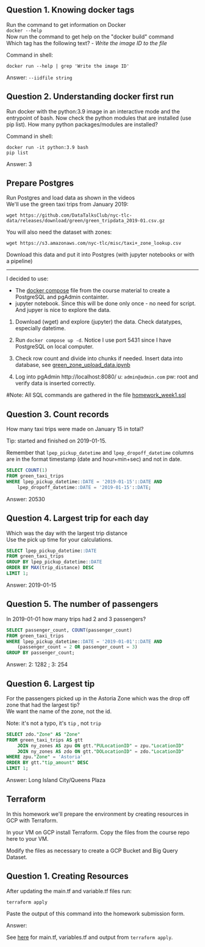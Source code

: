 ## Question 1. Knowing docker tags  
Run the command to get information on Docker  
`docker --help`  
Now run the command to get help on the "docker build" command  
Which tag has the following text? - *Write the image ID to the file* 

Command in shell:

`docker run --help | grep 'Write the image ID'`  

Answer: `--iidfile string` 

## Question 2. Understanding docker first run  
    
Run docker with the python:3.9 image in an interactive mode and the entrypoint of bash. Now check the python modules that are installed (use pip list). How many python packages/modules are installed?  

Command in shell:

`docker run -it python:3.9 bash`  
`pip list`  

Answer: 3  

## Prepare Postgres  
    
Run Postgres and load data as shown in the videos  
We'll use the green taxi trips from January 2019:  

`wget https://github.com/DataTalksClub/nyc-tlc-data/releases/download/green/green_tripdata_2019-01.csv.gz`  

You will also need the dataset with zones:  

`wget https://s3.amazonaws.com/nyc-tlc/misc/taxi+_zone_lookup.csv` 

Download this data and put it into Postgres (with jupyter notebooks or with a pipeline)

---

I decided to use: 
- The [docker compose](https://github.com/larsskaret/DataTalksClub_Data-Engineering/blob/main/homework_week1/docker-compose.yaml) file from the course material to create a PostgreSQL and pgAdmin containter.
- jupyter notebook. Since this will be done only once - no need for script. And jupyer is nice to explore the data.

1. Download (wget) and explore (jupyter) the data. Check datatypes, especially datetime.

2. Run `docker compose up -d`. Notice I use port 5431 since I have PostgreSQL on local computer.

3. Check row count and divide into chunks if needed. Insert data into database, see [green_zone_upload_data.ipynb](https://github.com/larsskaret/DataTalksClub_Data-Engineering/blob/main/homework_week1/green_zone_upload_data.ipynb)

4. Log into pgAdmin http://localhost:8080/ u: `admin@admin.com` pw: root and verify data is inserted correctly.

#Note: All SQL commands are gathered in the file [homework_week1.sql](https://github.com/larsskaret/DataTalksClub_Data-Engineering/blob/main/homework_week1/homework_week1.sql)

## Question 3. Count records  
    
How many taxi trips were made on January 15 in total?  

Tip: started and finished on 2019-01-15.  

Remember that `lpep_pickup_datetime` and `lpep_dropoff_datetime` columns are in the format timestamp (date and hour+min+sec) and not in date.  

``` SQL
SELECT COUNT(1)
FROM green_taxi_trips
WHERE lpep_pickup_datetime::DATE = '2019-01-15'::DATE AND
	lpep_dropoff_datetime::DATE = '2019-01-15'::DATE;
```

Answer: 20530

## Question 4. Largest trip for each day  

Which was the day with the largest trip distance  
Use the pick up time for your calculations.  

``` sql
SELECT lpep_pickup_datetime::DATE
FROM green_taxi_trips
GROUP BY lpep_pickup_datetime::DATE
ORDER BY MAX(trip_distance) DESC
LIMIT 1;
```
Answer: 2019-01-15  

## Question 5. The number of passengers  

In 2019-01-01 how many trips had 2 and 3 passengers?  
  
 
``` sql
SELECT passenger_count, COUNT(passenger_count)
FROM green_taxi_trips
WHERE lpep_pickup_datetime::DATE = '2019-01-01'::DATE AND
	(passenger_count = 2 OR passenger_count = 3)
GROUP BY passenger_count;
```
Answer: 2: 1282 ; 3: 254  
## Question 6. Largest tip  

For the passengers picked up in the Astoria Zone which was the drop off zone that had the largest tip?  
We want the name of the zone, not the id.  

Note: it's not a typo, it's `tip` , not `trip`  
 
```sql
SELECT zdo."Zone" AS "Zone"
FROM green_taxi_trips AS gtt
	JOIN ny_zones AS zpu ON gtt."PULocationID" = zpu."LocationID"
	JOIN ny_zones AS zdo ON gtt."DOLocationID" = zdo."LocationID"
WHERE zpu."Zone" = 'Astoria'
ORDER BY gtt."tip_amount" DESC
LIMIT 1;
```
Answer: Long Island City/Queens Plaza

## Terraform

In this homework we'll prepare the environment by creating resources in GCP with Terraform.

In your VM on GCP install Terraform. Copy the files from the course repo here to your VM.

Modify the files as necessary to create a GCP Bucket and Big Query Dataset.

## Question 1. Creating Resources

After updating the main.tf and variable.tf files run:

```terraform apply```

Paste the output of this command into the homework submission form.


Answer:

See [here](https://github.com/larsskaret/DataTalksClub_Data-Engineering/tree/main/homework_week1/Terraform_homework) for main.tf, variables.tf and output from `terraform apply`.